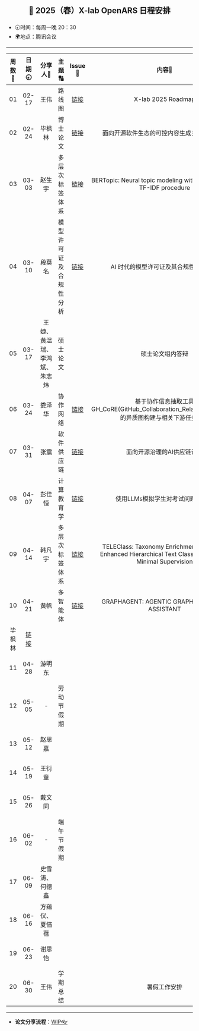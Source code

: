 ## <p align="center">🌷 2025（春）X-lab OpenARS 日程安排 </p>

- 🕣时间：每周一晚 20：30
- 🌍地点：腾讯会议


****


| 周数📆 | 日期🕣 | 分享人🙋 | 主题🔠 | Issue📌 | 内容📒 | 主持💂‍♂️ | 视频🎥 |
| :----: | :----: | :----: | :----: |:----:| :----: | :----------: | :--------: |
|  01   | 02-17 | 王伟 | 路线图 | [链接](https://github.com/X-lab2017/open-wonderland/issues/452) | X-lab 2025 Roadmap | 韩凡宇 | [链接](https://www.bilibili.com/video/BV1DRApeLEJv/) |
|  02   | 02-24 | 毕枫林 | 博士论文 | [链接](https://github.com/X-lab2017/open-research/issues/328) | 面向开源软件生态的可控内容生成关键技术研究 | 韩凡宇 | [链接](https://www.bilibili.com/video/BV1nJ9wYjEW7/) |
|  03   | 03-03 | 赵生宇 | 多层次标签体系 | [链接](https://github.com/X-lab2017/open-research/issues/329) | BERTopic: Neural topic modeling with a class-based TF-IDF procedure | 韩凡宇 | [链接](https://www.bilibili.com/video/BV1Xc9BYNEk6/) |
|  04   | 03-10 | 段莫名 | 模型许可证及合规性分析 | [链接](https://github.com/X-lab2017/open-research/issues/331) | AI 时代的模型许可证及其合规性分析工具 | 韩凡宇 | [链接](https://www.bilibili.com/video/BV1AERHYkELX/) |
|  05   | 03-17 | 王婕、黄温瑞、李鸿斌、朱志炜 | 硕士论文 | | 硕士论文组内答辩 | 韩凡宇 | [链接](https://www.bilibili.com/video/BV1eeo1YiEoC/) |
|  06   | 03-24 | 娄泽华 | 协作网络 | [链接](https://github.com/X-lab2017/open-research/issues/309) | 基于协作信息抽取工具GH_CoRE(GitHub_Collaboration_Relation_Extraction)的异质图构建与相关下游任务讨论 | 毕枫林 |  |
|  07   | 03-31 | 张震 | 软件供应链 | [链接](https://github.com/X-lab2017/open-research/issues/333)  | 面向开源治理的AI供应链设计 | 毕枫林 | [链接](https://www.bilibili.com/video/BV1PSZ4YqEdP/) |
|  08   | 04-07 | 彭佳恒 | 计算教育学 | [链接](https://github.com/X-lab2017/open-research/issues/334) | 使用LLMs模拟学生对考试问题的反应 | 毕枫林 | [链接](https://www.bilibili.com/video/BV1z9RmYCEy5/) |
|  09   | 04-14 | 韩凡宇 | 多层次标签体系 | [链接](https://github.com/X-lab2017/open-research/issues/330) | TELEClass: Taxonomy Enrichment and LLM-Enhanced Hierarchical Text Classification with Minimal Supervision | 毕枫林 | [链接](https://www.bilibili.com/video/BV1Bb5YzkEQ3/) |
|  10   | 04-21 | 黄帆 | 多智能体 | [链接](https://github.com/X-lab2017/open-research/issues/337) | GRAPHAGENT: AGENTIC GRAPH LANGUAGE ASSISTANT
 | 毕枫林 | [链接](https://www.bilibili.com/video/BV1m552z8EdA/) |
|  11   | 04-28 | 游明东 |  |  |  | 彭佳恒 |  |
|  12   | 05-05 | - | 劳动节假期 | ||  |  |
|  13   | 05-12 | 赵思嘉 |  |  |  | 彭佳恒 | |
|  14   | 05-19 | 王衍童 | | |  | 彭佳恒 |  |
|  15   | 05-26 | 戴文同 | |  |  | 彭佳恒 |   |
|  16   | 06-02 | - | 端午节假期 |  |  |  |   |
|  17   | 06-09 | 史雪涛、何德鑫 |  |  | | 娄泽华 | |
|  18   | 06-16 | 方蕴仪、夏倍蓓 | | |  | 娄泽华 | |
|  19   | 06-23 | 谢思怡 | |  |  | 娄泽华 | |
|  20   | 06-30 | 王伟 | 学期总结 | | 暑假工作安排  | 娄泽华 | |


****

* **论文分享流程**：[WIP👓](https://github.com/X-lab2017/open-research/tree/main/OpenReading)
